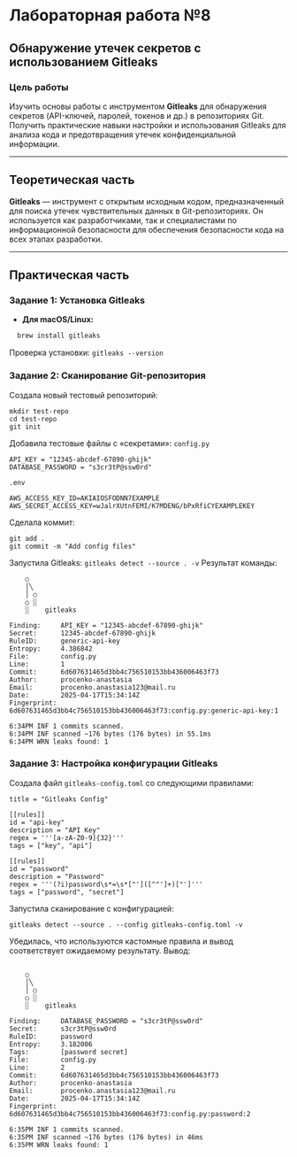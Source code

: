 # Лабораторная работа №8
## Обнаружение утечек секретов с использованием Gitleaks

### Цель работы  
Изучить основы работы с инструментом **Gitleaks** для обнаружения секретов (API-ключей, паролей, токенов и др.) в репозиториях Git. Получить практические навыки настройки и использования Gitleaks для анализа кода и предотвращения утечек конфиденциальной информации.

---

## Теоретическая часть

**Gitleaks** — инструмент с открытым исходным кодом, предназначенный для поиска утечек чувствительных данных в Git-репозиториях. Он используется как разработчиками, так и специалистами по информационной безопасности для обеспечения безопасности кода на всех этапах разработки.

---

## Практическая часть

### Задание 1: Установка Gitleaks

- **Для macOS/Linux:**
```bash
  brew install gitleaks
```
Проверка установки:
`gitleaks --version`

### Задание 2: Сканирование Git-репозитория

Cоздала новый тестовый репозиторий:
```
mkdir test-repo
cd test-repo
git init
```
Добавила тестовые файлы с «секретами»:
`config.py`
```
API_KEY = "12345-abcdef-67890-ghijk"
DATABASE_PASSWORD = "s3cr3tP@ssw0rd"
```
`.env`
```
AWS_ACCESS_KEY_ID=AKIAIOSFODNN7EXAMPLE
AWS_SECRET_ACCESS_KEY=wJalrXUtnFEMI/K7MDENG/bPxRfiCYEXAMPLEKEY
```
Сделала коммит:
```
git add .
git commit -m "Add config files"
```
Запустила Gitleaks:
`gitleaks detect --source . -v`
Результат команды:
```
    ○
    │╲
    │ ○
    ○ ░
    ░    gitleaks

Finding:     API_KEY = "12345-abcdef-67890-ghijk"
Secret:      12345-abcdef-67890-ghijk
RuleID:      generic-api-key
Entropy:     4.386842
File:        config.py
Line:        1
Commit:      6d607631465d3bb4c756510153bb436006463f73
Author:      procenko-anastasia
Email:       procenko.anastasia123@mail.ru
Date:        2025-04-17T15:34:14Z
Fingerprint: 6d607631465d3bb4c756510153bb436006463f73:config.py:generic-api-key:1

6:34PM INF 1 commits scanned.
6:34PM INF scanned ~176 bytes (176 bytes) in 55.1ms
6:34PM WRN leaks found: 1
```

### Задание 3: Настройка конфигурации Gitleaks
Cоздала файл `gitleaks-config.toml` со следующими правилами:
```
title = "Gitleaks Config"

[[rules]]
id = "api-key"
description = "API Key"
regex = '''[a-zA-Z0-9]{32}'''
tags = ["key", "api"]

[[rules]]
id = "password"
description = "Password"
regex = '''(?i)password\s*=\s*["']([^"']+)["']'''
tags = ["password", "secret"]
```
Запустила сканирование с конфигурацией:
```
gitleaks detect --source . --config gitleaks-config.toml -v
```
Убедилась, что используются кастомные правила и вывод соответствует ожидаемому результату.
Вывод:
```

    ○
    │╲
    │ ○
    ○ ░
    ░    gitleaks

Finding:     DATABASE_PASSWORD = "s3cr3tP@ssw0rd"
Secret:      s3cr3tP@ssw0rd
RuleID:      password
Entropy:     3.182006
Tags:        [password secret]
File:        config.py
Line:        2
Commit:      6d607631465d3bb4c756510153bb436006463f73
Author:      procenko-anastasia
Email:       procenko.anastasia123@mail.ru
Date:        2025-04-17T15:34:14Z
Fingerprint: 6d607631465d3bb4c756510153bb436006463f73:config.py:password:2

6:35PM INF 1 commits scanned.
6:35PM INF scanned ~176 bytes (176 bytes) in 46ms
6:35PM WRN leaks found: 1
```
